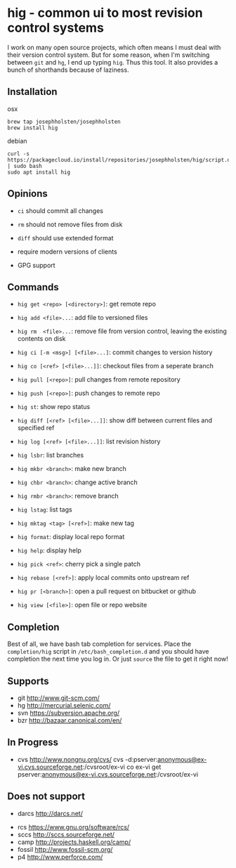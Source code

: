 # hig - common ui to most revision control systems

I work on many open source projects, which often means I must deal with their version control system. But for some reason, when I'm switching between `git` and `hg`, I end up typing `hig`. Thus this tool. It also provides a bunch of shorthands because of laziness.

## Installation

osx

    brew tap josephholsten/josephholsten
    brew install hig

debian

    curl -s https://packagecloud.io/install/repositories/josephholsten/hig/script.deb.sh | sudo bash
    sudo apt install hig

## Opinions

* `ci` should commit all changes
* `rm` should not remove files from disk
* `diff` should use extended format

* require modern versions of clients
* GPG support

## Commands

* `hig get <repo> [<directory>]`: get remote repo

* `hig add <file>...`: add file to versioned files
* `hig rm  <file>...`: remove file from version control, leaving the existing contents on disk

* `hig ci [-m <msg>] [<file>...]`: commit changes to version history
* `hig co [<ref> [<file>...]]`: checkout files from a seperate branch

* `hig pull [<repo>]`: pull changes from remote repository
* `hig push [<repo>]`: push changes to remote repo

* `hig st`: show repo status
* `hig diff [<ref> [<file>...]]`: show diff between current files and specified ref
* `hig log [<ref> [<file>...]]`: list revision history

* `hig lsbr`: list branches
* `hig mkbr <branch>`: make new branch
* `hig chbr <branch>`: change active branch
* `hig rmbr <branch>`: remove branch

* `hig lstag`: list tags
* `hig mktag <tag> [<ref>]`: make new tag

* `hig format`: display local repo format
* `hig help`: display help

* `hig pick <ref>`: cherry pick a single patch
* `hig rebase [<ref>]`: apply local commits onto upstream ref

* `hig pr [<branch>]`: open a pull request on bitbucket or github
* `hig view [<file>]`: open file or repo website

## Completion

Best of all, we have bash tab completion for services. Place the
`completion/hig` script in `/etc/bash_completion.d` and you
should have completion the next time you log in. Or just `source` the
file to get it right now!

## Supports

- git http://www.git-scm.com/
- hg http://mercurial.selenic.com/
- svn https://subversion.apache.org/
- bzr http://bazaar.canonical.com/en/

## In Progress

* cvs http://www.nongnu.org/cvs/
cvs -d:pserver:anonymous@ex-vi.cvs.sourceforge.net:/cvsroot/ex-vi co ex-vi
get  pserver:anonymous@ex-vi.cvs.sourceforge.net:/cvsroot/ex-vi


## Does not support

- darcs http://darcs.net/
* rcs https://www.gnu.org/software/rcs/
* sccs http://sccs.sourceforge.net/
* camp http://projects.haskell.org/camp/
* fossil http://www.fossil-scm.org/
* p4 http://www.perforce.com/
